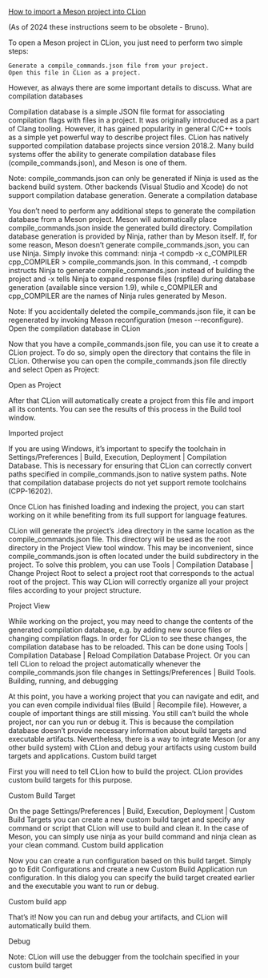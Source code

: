[How to import a Meson project into CLion](https://blog.jetbrains.com/clion/2021/01/working-with-meson-in-clion-using-compilation-db/)

(As of 2024 these instructions seem to be obsolete - Bruno).

To open a Meson project in CLion, you just need to perform two simple steps:

    Generate a compile_commands.json file from your project.
    Open this file in CLion as a project.

However, as always there are some important details to discuss.
What are compilation databases

Compilation database is a simple JSON file format for associating compilation flags with files in a project. It was originally introduced as a part of Clang tooling. However, it has gained popularity in general C/C++ tools as a simple yet powerful way to describe project files. CLion has natively supported compilation database projects since version 2018.2. Many build systems offer the ability to generate compilation database files (compile_commands.json), and Meson is one of them.

Note: compile_commands.json can only be generated if Ninja is used as the backend build system. Other backends (Visual Studio and Xcode) do not support compilation database generation.
Generate a compilation database

You don’t need to perform any additional steps to generate the compilation database from a Meson project. Meson will automatically place compile_commands.json inside the generated build directory. Compilation database generation is provided by Ninja, rather than by Meson itself. If, for some reason, Meson doesn’t generate compile_commands.json, you can use Ninja. Simply invoke this command:
ninja -t compdb -x c_COMPILER cpp_COMPILER > compile_commands.json. In this command, -t compdb instructs Ninja to generate compile_commands.json instead of building the project and -x tells Ninja to expand response files (rspfile) during database generation (available since version 1.9), while c_COMPILER and cpp_COMPILER are the names of Ninja rules generated by Meson.

Note: If you accidentally deleted the compile_commands.json file, it can be regenerated by invoking Meson reconfiguration (meson --reconfigure).
Open the compilation database in CLion

Now that you have a compile_commands.json file, you can use it to create a CLion project. To do so, simply open the directory that contains the file in CLion. Otherwise you can open the compile_commands.json file directly and select Open as Project:

Open as Project

After that CLion will automatically create a project from this file and import all its contents. You can see the results of this process in the Build tool window.

Imported project

If you are using Windows, it’s important to specify the toolchain in Settings/Preferences | Build, Execution, Deployment | Compilation Database. This is necessary for ensuring that CLion can correctly convert paths specified in compile_commands.json to native system paths. Note that compilation database projects do not yet support remote toolchains (CPP-16202).

Once CLion has finished loading and indexing the project, you can start working on it while benefiting from its full support for language features.

CLion will generate the project’s .idea directory in the same location as the compile_commands.json file. This directory will be used as the root directory in the Project View tool window. This may be inconvenient, since compile_commands.json is often located under the build subdirectory in the project. To solve this problem, you can use Tools | Compilation Database | Change Project Root to select a project root that corresponds to the actual root of the project. This way CLion will correctly organize all your project files according to your project structure.

Project View

While working on the project, you may need to change the contents of the generated compilation database, e.g. by adding new source files or changing compilation flags. In order for CLion to see these changes, the compilation database has to be reloaded. This can be done using Tools | Compilation Database | Reload Compilation Database Project. Or you can tell CLion to reload the project automatically whenever the compile_commands.json file changes in Settings/Preferences | Build Tools.
Building, running, and debugging

At this point, you have a working project that you can navigate and edit, and you can even compile individual files (Build | Recompile file). However, a couple of important things are still missing. You still can’t build the whole project, nor can you run or debug it. This is because the compilation database doesn’t provide necessary information about build targets and executable artifacts. Nevertheless, there is a way to integrate Meson (or any other build system) with CLion and debug your artifacts using custom build targets and applications.
Custom build target

First you will need to tell CLion how to build the project. CLion provides custom build targets for this purpose.

Custom Build Target

On the page Settings/Preferences | Build, Execution, Deployment | Custom Build Targets you can create a new custom build target and specify any command or script that CLion will use to build and clean it. In the case of Meson, you can simply use ninja as your build command and ninja clean as your clean command.
Custom build application

Now you can create a run configuration based on this build target. Simply go to Edit Configurations and create a new Custom Build Application run configuration. In this dialog you can specify the build target created earlier and the executable you want to run or debug.

Custom build app

That’s it! Now you can run and debug your artifacts, and CLion will automatically build them.

Debug

Note: CLion will use the debugger from the toolchain specified in your custom build target